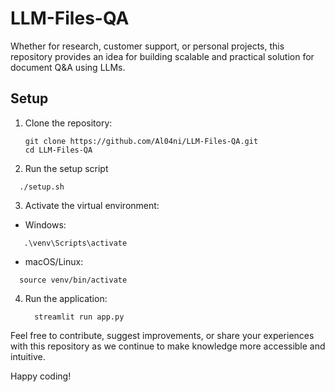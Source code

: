 # LLM-Files-QA

Whether for research, customer support, or personal projects, this repository provides an idea for building scalable and practical solution for document Q&A using LLMs.

## Setup

1. Clone the repository:
   ```
   git clone https://github.com/Al04ni/LLM-Files-QA.git
   cd LLM-Files-QA 
   ```
2. Run the setup script
 ```
   ./setup.sh
 ```
3. Activate the virtual environment:
  - Windows:
  ```
     .\venv\Scripts\activate
  ```
  - macOS/Linux:
   ```
     source venv/bin/activate
   ```
4. Run the application:
   ```
     streamlit run app.py
   ```


Feel free to contribute, suggest improvements, or share your experiences with this repository as we continue to make knowledge more accessible and intuitive. 

Happy coding!
